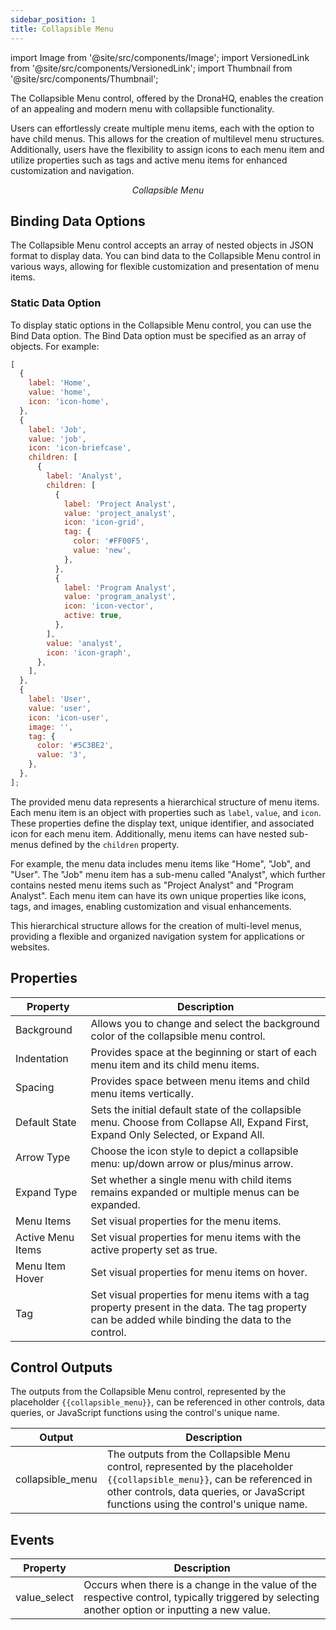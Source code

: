 ```yaml
---
sidebar_position: 1
title: Collapsible Menu
---
```


import Image from '@site/src/components/Image';
import VersionedLink from '@site/src/components/VersionedLink';
import Thumbnail from '@site/src/components/Thumbnail';

The Collapsible Menu control, offered by the DronaHQ, enables the creation of an appealing and modern menu with
collapsible functionality.

Users can effortlessly create multiple menu items, each with the option to have child menus. This allows for the
creation of multilevel menu structures. Additionally, users have the flexibility to assign icons to each menu item and
utilize properties such as tags and active menu items for enhanced customization and navigation.

<figure>
  <Thumbnail src="/img/reference/controls/collapsible-menu/preview.jpeg" alt="Collapsible Menu" />
  <figcaption align = "center"><i>Collapsible Menu</i></figcaption>
</figure>

## Binding Data Options

The Collapsible Menu control accepts an array of nested objects in JSON format to display data. You can bind data to the
Collapsible Menu control in various ways, allowing for flexible customization and presentation of menu items.

### Static Data Option

To display static options in the Collapsible Menu control, you can use the Bind Data option. The Bind Data option must
be specified as an array of objects. For example:

```js
[
  {
    label: 'Home',
    value: 'home',
    icon: 'icon-home',
  },
  {
    label: 'Job',
    value: 'job',
    icon: 'icon-briefcase',
    children: [
      {
        label: 'Analyst',
        children: [
          {
            label: 'Project Analyst',
            value: 'project_analyst',
            icon: 'icon-grid',
            tag: {
              color: '#FF00F5',
              value: 'new',
            },
          },
          {
            label: 'Program Analyst',
            value: 'program_analyst',
            icon: 'icon-vector',
            active: true,
          },
        ],
        value: 'analyst',
        icon: 'icon-graph',
      },
    ],
  },
  {
    label: 'User',
    value: 'user',
    icon: 'icon-user',
    image: '',
    tag: {
      color: '#5C3BE2',
      value: '3',
    },
  },
];
```

The provided menu data represents a hierarchical structure of menu items. Each menu item is an object with properties
such as `label`, `value`, and `icon`. These properties define the display text, unique identifier, and associated icon
for each menu item. Additionally, menu items can have nested sub-menus defined by the `children` property.

For example, the menu data includes menu items like "Home", "Job", and "User". The "Job" menu item has a sub-menu called
"Analyst", which further contains nested menu items such as "Project Analyst" and "Program Analyst". Each menu item can
have its own unique properties like icons, tags, and images, enabling customization and visual enhancements.

This hierarchical structure allows for the creation of multi-level menus, providing a flexible and organized navigation
system for applications or websites.

## Properties

| Property          | Description                                                                                                                                        |
| ----------------- | -------------------------------------------------------------------------------------------------------------------------------------------------- |
| Background        | Allows you to change and select the background color of the collapsible menu control.                                                              |
| Indentation       | Provides space at the beginning or start of each menu item and its child menu items.                                                               |
| Spacing           | Provides space between menu items and child menu items vertically.                                                                                 |
| Default State     | Sets the initial default state of the collapsible menu. Choose from Collapse All, Expand First, Expand Only Selected, or Expand All.               |
| Arrow Type        | Choose the icon style to depict a collapsible menu: up/down arrow or plus/minus arrow.                                                             |
| Expand Type       | Set whether a single menu with child items remains expanded or multiple menus can be expanded.                                                     |
| Menu Items        | Set visual properties for the menu items.                                                                                                          |
| Active Menu Items | Set visual properties for menu items with the active property set as true.                                                                         |
| Menu Item Hover   | Set visual properties for menu items on hover.                                                                                                     |
| Tag               | Set visual properties for menu items with a tag property present in the data. The tag property can be added while binding the data to the control. |

## Control Outputs

The outputs from the Collapsible Menu control, represented by the placeholder `{{collapsible_menu}}`, can be referenced
in other controls, data queries, or JavaScript functions using the control's unique name.

| Output           | Description                                                                                                                                                                                                       |
| ---------------- | ----------------------------------------------------------------------------------------------------------------------------------------------------------------------------------------------------------------- |
| collapsible_menu | The outputs from the Collapsible Menu control, represented by the placeholder `{{collapsible_menu}}`, can be referenced in other controls, data queries, or JavaScript functions using the control's unique name. |

## Events

| Property     | Description                                                                                                                                     |
| ------------ | ----------------------------------------------------------------------------------------------------------------------------------------------- |
| value_select | Occurs when there is a change in the value of the respective control, typically triggered by selecting another option or inputting a new value. |
